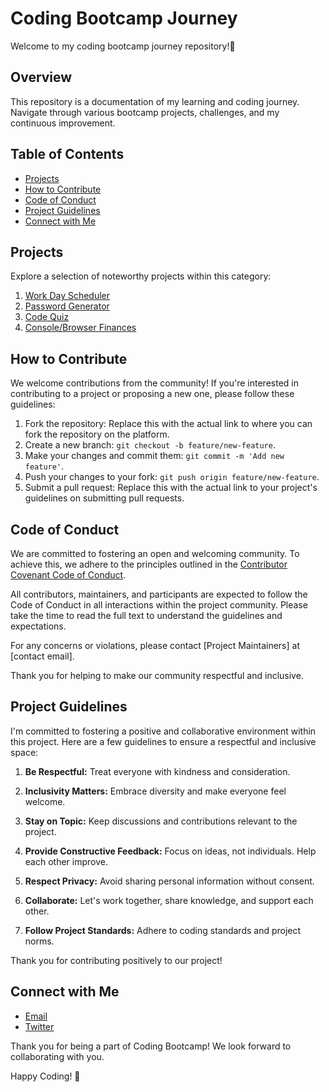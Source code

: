 # Coding Bootcamp Journey

Welcome to my coding bootcamp journey repository!🚀

## Overview

This repository is a documentation of my learning and coding journey. Navigate through various bootcamp projects, challenges, and my continuous improvement.

## Table of Contents

- [Projects](#projects)
- [How to Contribute](#how-to-contribute)
- [Code of Conduct](#code-of-conduct)
- [Project Guidelines](#project-guidelines)
- [Connect with Me](#connect-with-me)

## Projects

Explore a selection of noteworthy projects within this category:

1. [Work Day Scheduler](https://github.com/martindocs-bootcamp/mtatarski-work-day-scheduler)
2. [Password Generator](https://github.com/martindocs-bootcamp/mtatarski-password-generator)
3. [Code Quiz](https://github.com/martindocs-bootcamp/mtatarski-code-quiz)
4. [Console/Browser Finances](https://github.com/martindocs-bootcamp/mtatarski-console-finances)

## How to Contribute

We welcome contributions from the community! If you're interested in contributing to a project or proposing a new one, please follow these guidelines:

1. Fork the repository: Replace this with the actual link to where you can fork the repository on the platform.
2. Create a new branch: `git checkout -b feature/new-feature`.
3. Make your changes and commit them: `git commit -m 'Add new feature'`.
4. Push your changes to your fork: `git push origin feature/new-feature`.
5. Submit a pull request: Replace this with the actual link to your project's guidelines on submitting pull requests.

## Code of Conduct

We are committed to fostering an open and welcoming community. To achieve this, we adhere to the principles outlined in the [Contributor Covenant Code of Conduct](https://www.contributor-covenant.org/version/2/0/code_of_conduct/).

All contributors, maintainers, and participants are expected to follow the Code of Conduct in all interactions within the project community. Please take the time to read the full text to understand the guidelines and expectations.

For any concerns or violations, please contact [Project Maintainers] at [contact email].

Thank you for helping to make our community respectful and inclusive.

## Project Guidelines

I'm committed to fostering a positive and collaborative environment within this project. Here are a few guidelines to ensure a respectful and inclusive space:

1. **Be Respectful:** Treat everyone with kindness and consideration.

2. **Inclusivity Matters:** Embrace diversity and make everyone feel welcome.

3. **Stay on Topic:** Keep discussions and contributions relevant to the project.

4. **Provide Constructive Feedback:** Focus on ideas, not individuals. Help each other improve.

5. **Respect Privacy:** Avoid sharing personal information without consent.

6. **Collaborate:** Let's work together, share knowledge, and support each other.

7. **Follow Project Standards:** Adhere to coding standards and project norms.

Thank you for contributing positively to our project!

## Connect with Me

- [Email](mailto:martin.tatarski@gmail.com)
- [Twitter](https://twitter.com/MartinTatarski)

Thank you for being a part of Coding Bootcamp! We look forward to collaborating with you.

Happy Coding! 🚀

